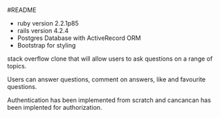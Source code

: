#README

  - ruby version 2.2.1p85
  - rails version 4.2.4
  - Postgres Database with ActiveRecord ORM
  - Bootstrap for styling

stack overflow clone that will allow users to ask questions on a range of topics.

Users can answer questions, comment on answers, like and favourite questions.

Authentication has been implemented from scratch and cancancan has been implented for authorization.
